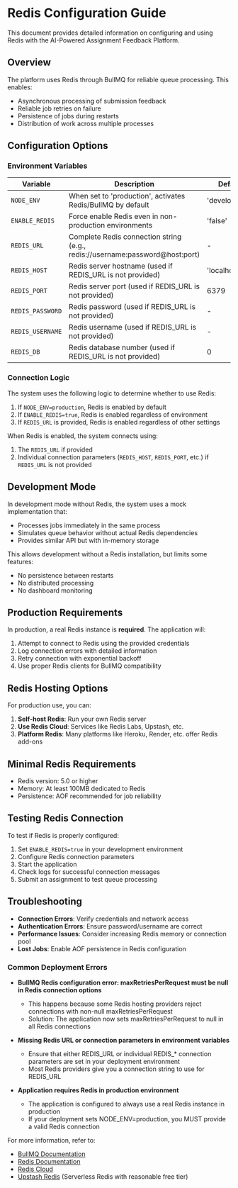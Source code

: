 # Redis Configuration Guide

This document provides detailed information on configuring and using Redis with the AI-Powered Assignment Feedback Platform.

## Overview

The platform uses Redis through BullMQ for reliable queue processing. This enables:

- Asynchronous processing of submission feedback
- Reliable job retries on failure
- Persistence of jobs during restarts
- Distribution of work across multiple processes

## Configuration Options

### Environment Variables

| Variable | Description | Default |
|----------|-------------|---------|
| `NODE_ENV` | When set to 'production', activates Redis/BullMQ by default | 'development' |
| `ENABLE_REDIS` | Force enable Redis even in non-production environments | 'false' |
| `REDIS_URL` | Complete Redis connection string (e.g., redis://username:password@host:port) | - |
| `REDIS_HOST` | Redis server hostname (used if REDIS_URL is not provided) | 'localhost' |
| `REDIS_PORT` | Redis server port (used if REDIS_URL is not provided) | 6379 |
| `REDIS_PASSWORD` | Redis password (used if REDIS_URL is not provided) | - |
| `REDIS_USERNAME` | Redis username (used if REDIS_URL is not provided) | - |
| `REDIS_DB` | Redis database number (used if REDIS_URL is not provided) | 0 |

### Connection Logic

The system uses the following logic to determine whether to use Redis:

1. If `NODE_ENV=production`, Redis is enabled by default
2. If `ENABLE_REDIS=true`, Redis is enabled regardless of environment
3. If `REDIS_URL` is provided, Redis is enabled regardless of other settings

When Redis is enabled, the system connects using:
1. The `REDIS_URL` if provided
2. Individual connection parameters (`REDIS_HOST`, `REDIS_PORT`, etc.) if `REDIS_URL` is not provided

## Development Mode

In development mode without Redis, the system uses a mock implementation that:

- Processes jobs immediately in the same process
- Simulates queue behavior without actual Redis dependencies
- Provides similar API but with in-memory storage

This allows development without a Redis installation, but limits some features:

- No persistence between restarts
- No distributed processing
- No dashboard monitoring

## Production Requirements

In production, a real Redis instance is **required**. The application will:

1. Attempt to connect to Redis using the provided credentials
2. Log connection errors with detailed information
3. Retry connection with exponential backoff
4. Use proper Redis clients for BullMQ compatibility

## Redis Hosting Options

For production use, you can:

1. **Self-host Redis**: Run your own Redis server
2. **Use Redis Cloud**: Services like Redis Labs, Upstash, etc.
3. **Platform Redis**: Many platforms like Heroku, Render, etc. offer Redis add-ons

## Minimal Redis Requirements

- Redis version: 5.0 or higher
- Memory: At least 100MB dedicated to Redis
- Persistence: AOF recommended for job reliability

## Testing Redis Connection

To test if Redis is properly configured:

1. Set `ENABLE_REDIS=true` in your development environment
2. Configure Redis connection parameters
3. Start the application
4. Check logs for successful connection messages
5. Submit an assignment to test queue processing

## Troubleshooting

- **Connection Errors**: Verify credentials and network access
- **Authentication Errors**: Ensure password/username are correct
- **Performance Issues**: Consider increasing Redis memory or connection pool
- **Lost Jobs**: Enable AOF persistence in Redis configuration

### Common Deployment Errors

- **BullMQ Redis configuration error: maxRetriesPerRequest must be null in Redis connection options**
  - This happens because some Redis hosting providers reject connections with non-null maxRetriesPerRequest
  - Solution: The application now sets maxRetriesPerRequest to null in all Redis connections
  
- **Missing Redis URL or connection parameters in environment variables**
  - Ensure that either REDIS_URL or individual REDIS_* connection parameters are set in your deployment environment
  - Most Redis providers give you a connection string to use for REDIS_URL
  
- **Application requires Redis in production environment**
  - The application is configured to always use a real Redis instance in production
  - If your deployment sets NODE_ENV=production, you MUST provide a valid Redis connection

For more information, refer to:
- [BullMQ Documentation](https://docs.bullmq.io/)
- [Redis Documentation](https://redis.io/docs/)
- [Redis Cloud](https://redis.com/redis-enterprise-cloud/overview/)
- [Upstash Redis](https://upstash.com/) (Serverless Redis with reasonable free tier)